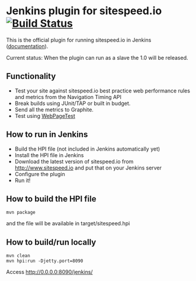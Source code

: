 # Jenkins plugin for sitespeed.io [![Build Status](https://travis-ci.org/sitespeedio/jenkins.sitespeed.io.png?branch=master)](https://travis-ci.org/sitespeedio/jenkins.sitespeed.io)

This is the official plugin for running sitespeed.io in Jenkins ([documentation]( http://www.sitespeed.io/documentation/#jenkinsplugin)).

Current status: When the plugin can run as a slave the 1.0 will be released.

## Functionality
- Test your site against sitespeed.io best practice web performance rules and metrics from the Navigation Timing API
- Break builds using JUnit/TAP or built in budget.
- Send all the metrics to Graphite.
- Test using [WebPageTest](http://www.webpagetest.org)

## How to run in Jenkins
- Build the HPI file (not included in Jenkins automatically yet)
- Install the HPI file in Jenkins
- Download the latest version of sitespeed.io from http://www.sitespeed.io and put that on your Jenkins server
- Configure the plugin
- Run it!

## How to build the HPI file 
```
mvn package
```
and the file will be available in target/sitespeed.hpi

## How to build/run locally

```
mvn clean
mvn hpi:run -Djetty.port=8090
```
Access http://0.0.0.0:8090/jenkins/


